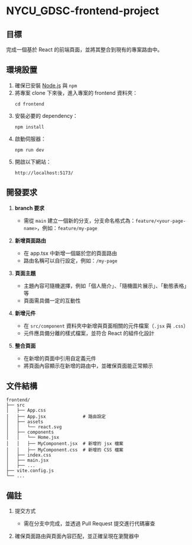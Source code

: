 # NYCU_GDSC-frontend-project

## 目標

完成一個基於 React 的前端頁面，並將其整合到現有的專案路由中。

## 環境設置

1. 確保已安裝 [Node.js](https://nodejs.org/) 與 `npm`
2. 將專案 clone 下來後，進入專案的 frontend 資料夾：
   ```
   cd frontend
   ```
3. 安裝必要的 dependency：
   ```
   npm install
   ```
4. 啟動伺服器：
   ```
   npm run dev
   ```
5. 開啟以下網站：
   ```
   http://localhost:5173/
   ```

## 開發要求

1. **branch 要求**

   - 需從 `main` 建立一個新的分支，分支命名格式為：`feature/<your-page-name>`，例如：`feature/my-page`

2. **新增頁面路由**

   - 在 app.tsx 中新增一個屬於您的頁面路由
   - 路由名稱可以自行設定，例如：`/my-page`

3. **頁面主題**

   - 主題內容可隨機選擇，例如「個人簡介」、「隨機圖片展示」、「動態表格」等
   - 頁面需具備一定的互動性

4. **新增元件**

   - 在 `src/component` 資料夾中新增與頁面相關的元件檔案（`.jsx` 與 `.css`）
   - 元件應具備分離的樣式檔案，並符合 React 的組件化設計

5. **整合頁面**
   - 在新增的頁面中引用自定義元件
   - 將頁面內容顯示在新增的路由中，並確保頁面能正常顯示

## 文件結構

```
frontend/
├── src
│   ├── App.css
│   ├── App.jsx              # 路由設定
│   ├── assets
│   │   └── react.svg
│   ├── components
│   │   └── Home.jsx
│   │   ├── MyComponent.jsx  # 新增的 jsx 檔案
│   │   ├── MyComponent.css  # 新增的 CSS 檔案
│   ├── index.css
│   ├── main.jsx
│   ├── ...
├── vite.config.js
└── ...
```

## 備註

1. 提交方式
   - 需在分支中完成，並透過 Pull Request 提交進行代碼審查

2. 確保頁面路由與頁面內容匹配，並正確呈現在瀏覽器中
